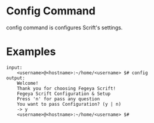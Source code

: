 # Config Command

config command is configures Scrift's settings.

# Examples

```
input:
    <username>@<hostname>:~/home/<username> $# config
output:
    Welcome!
    Thank you for choosing Fegeya Scrift!
    Fegeya Scrift Configuration & Setup
    Press 'n' for pass any question
    You want to pass Configuration? (y | n)
    -> y
    <username>@<hostname>:~/home/<username> $# 
```
